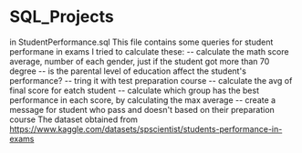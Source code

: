# SQL_Projects
in StudentPerformance.sql This file contains some queries for student performane in exams 
I tried to calculate these: 
-- calculate the math score average, number of each gender, just if the student got more than 70 degree
-- is the parental level of education affect the student's performance?
-- tring it with test preparation course
-- calculate the avg of final score for eatch student
-- calculate which group has the best performance in each score, by calculating the max average 
-- create a message for student who pass and doesn't based on their preparation course
The dataset obtained from https://www.kaggle.com/datasets/spscientist/students-performance-in-exams
